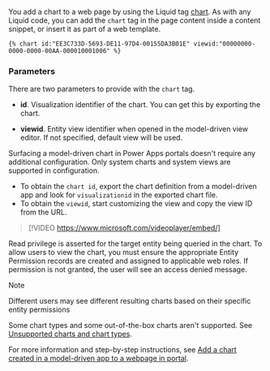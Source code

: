 You add a chart to a web page by using the Liquid tag [chart](https://docs.microsoft.com/powerapps/maker/portals/liquid/portals-entity-tags#chart). As with any Liquid code, you can add the `chart` tag in the page content inside a content snippet, or insert it as part of a web template.

```twig
{% chart id:"EE3C733D-5693-DE11-97D4-00155DA3B01E" viewid:"00000000-0000-0000-00AA-000010001006" %}
```

### Parameters

There are two parameters to provide with the `chart` tag.

* **id**. Visualization identifier of the chart. You can get this by exporting the chart.

* **viewid**. Entity view identifier when opened in the model-driven view editor. If not specified, default view will be used.

Surfacing a model-driven chart in Power Apps portals doesn't require any additional configuration. Only system charts and system views are supported in configuration.

* To obtain the `chart id`, export the chart definition from a model-driven app and look for `visualizationid` in the exported chart file.
* To obtain the `viewid`, start customizing the view and copy the view ID from the URL.

> [!VIDEO https://www.microsoft.com/videoplayer/embed/]

Read privilege is asserted for the target entity being queried in the chart. To allow users to view the chart, you must ensure the appropriate Entity Permission records are created and assigned to applicable web roles. If permission is not granted, the user will see an access denied message.

> [!NOTE]
> Different users may see different resulting charts based on their specific entity permissions

Some chart types and some out-of-the-box charts aren't supported. See [Unsupported charts and chart types](https://docs.microsoft.com/powerapps/maker/portals/configure/add-chart#unsupported-charts-and-chart-types/?azure-portal=true).

For more information and step-by-step instructions, see [Add a chart created in a model-driven app to a webpage in portal](https://docs.microsoft.com/powerapps/maker/portals/configure/add-chart/?azure-portal=true).
